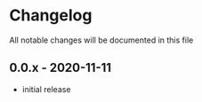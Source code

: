 # Changelog

All notable changes will be documented in this file

## 0.0.x - 2020-11-11

- initial release
